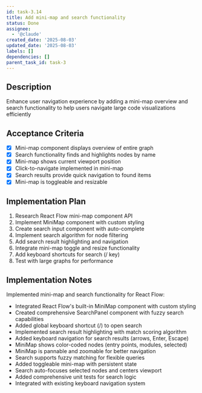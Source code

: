 ```yaml
---
id: task-3.14
title: Add mini-map and search functionality
status: Done
assignee:
  - '@claude'
created_date: '2025-08-03'
updated_date: '2025-08-03'
labels: []
dependencies: []
parent_task_id: task-3
---
```


## Description

Enhance user navigation experience by adding a mini-map overview and search functionality to help users navigate large code visualizations efficiently

## Acceptance Criteria

- [x] Mini-map component displays overview of entire graph
- [x] Search functionality finds and highlights nodes by name
- [x] Mini-map shows current viewport position
- [x] Click-to-navigate implemented in mini-map
- [x] Search results provide quick navigation to found items
- [x] Mini-map is toggleable and resizable

## Implementation Plan

1. Research React Flow mini-map component API
2. Implement MiniMap component with custom styling
3. Create search input component with auto-complete
4. Implement search algorithm for node filtering
5. Add search result highlighting and navigation
6. Integrate mini-map toggle and resize functionality
7. Add keyboard shortcuts for search (/ key)
8. Test with large graphs for performance

## Implementation Notes

Implemented mini-map and search functionality for React Flow:
- Integrated React Flow's built-in MiniMap component with custom styling
- Created comprehensive SearchPanel component with fuzzy search capabilities
- Added global keyboard shortcut (/) to open search
- Implemented search result highlighting with match scoring algorithm
- Added keyboard navigation for search results (arrows, Enter, Escape)
- MiniMap shows color-coded nodes (entry points, modules, selected)
- MiniMap is pannable and zoomable for better navigation
- Search supports fuzzy matching for flexible queries
- Added toggleable mini-map with persistent state
- Search auto-focuses selected nodes and centers viewport
- Added comprehensive unit tests for search logic
- Integrated with existing keyboard navigation system
